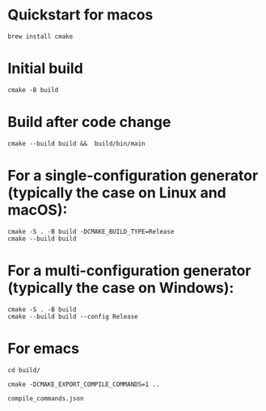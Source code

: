 # Quickstart for macos

    brew install cmake

# Initial build

    cmake -B build
    
# Build after code change

    cmake --build build &&  build/bin/main

# For a single-configuration generator (typically the case on Linux and macOS):

    cmake -S . -B build -DCMAKE_BUILD_TYPE=Release
    cmake --build build

# For a multi-configuration generator (typically the case on Windows):

    cmake -S . -B build
    cmake --build build --config Release


# For emacs

    cd build/

    cmake -DCMAKE_EXPORT_COMPILE_COMMANDS=1 ..

    compile_commands.json